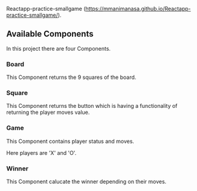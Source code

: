 Reactapp-practice-smallgame (https://mmanimanasa.github.io/Reactapp-practice-smallgame/).

## Available Components

In this project there are four Components.

### Board

This Component returns the 9 squares of the board.

### Square

This Component returns the button which is having a functionality of returning the player moves value.

### Game

This Component contains player status and moves.

Here players are 'X' and 'O'.

### Winner

This Component calucate the winner depending on their moves.
